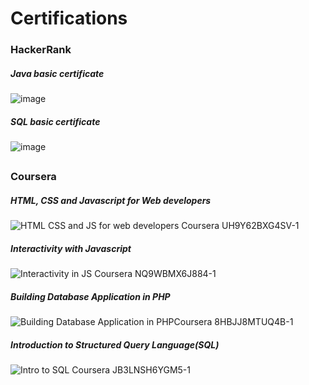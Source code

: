 # Certifications
### HackerRank

##### Java basic certificate
![image](https://user-images.githubusercontent.com/58353352/123682526-b8967a80-d868-11eb-87aa-712cff6676e5.png)

##### SQL basic certificate
![image](https://user-images.githubusercontent.com/58353352/123682444-a4527d80-d868-11eb-907a-79943ed3bf33.png)

##
##
### Coursera
##### HTML, CSS and Javascript for Web developers
![HTML CSS and JS  for web developers Coursera UH9Y62BXG4SV-1](https://user-images.githubusercontent.com/58353352/123683774-41fa7c80-d86a-11eb-96b5-90926b1f910f.png)

##### Interactivity  with Javascript
![Interactivity in JS Coursera NQ9WBMX6J884-1](https://user-images.githubusercontent.com/58353352/123683871-5c345a80-d86a-11eb-95b4-8a775285bb9b.png)

##### Building Database Application in PHP
![Building Database Application in  PHPCoursera 8HBJJ8MTUQ4B-1](https://user-images.githubusercontent.com/58353352/123683815-4c1c7b00-d86a-11eb-960e-e2f552c76704.png)

##### Introduction to Structured Query Language(SQL)  
![Intro to SQL Coursera JB3LNSH6YGM5-1](https://user-images.githubusercontent.com/58353352/123683893-648c9580-d86a-11eb-8e9c-947585381124.png)





